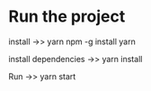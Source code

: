 # Run the project

install ->> yarn npm -g install yarn

install dependencies ->> yarn install

Run ->> yarn start 